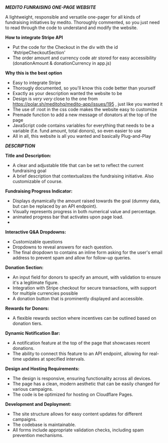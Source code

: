 _**MEDITO FUNRAISING ONE-PAGE WEBSITE**_

A lightweight, responsible and versatile one-pager for all kinds of fundraising initiatives by medito.
Thoroughly commented, so you just need to read through the code to understand and modify the website.

**How to integrate Stripe API**
  - Put the code for the Checkout in the div with the id '#stripeCheckoutSection'
  - The order amount and currency code atr stored for easy accessibility (donationAmount & donationCurrency in app.js)

**Why this is the best option**
  - Easy to integrate Stripe
  - Thorougly documented, so you'll know this code better than yourself
  - Exactly as your description wanted the website to be
  - Design is _very very_ close to the one from https://polar.sh/meditohq/medito-app/issues/195 , just like you wanted it
  - The use of :root in the css code makes the website easy to customize
  - Premade function to add a new message of donators at the top of the page
  - JavaScript code contains variables for everything that needs to be a variable (f.e. fund amount, total donors), so even easier to use
  - All in all, this website is all you wanted and basically Plug-and-Play


___DESCRIPTION___

**Title and Description:**
  - A clear and adjustable title that can be set to reflect the current fundraising goal
  - A brief description that contextualizes the fundraising initiative. Also customizable of course.

**Fundraising Progress Indicator:**
  - Displays dynamically the amount raised towards the goal (dummy data, but can be replaced by an API endpoint).
  - Visually represents progress in both numerical value and percentage.
  - animated progress bar that activates upon page load.
  - 
**Interactive Q&A Dropdowns:**
  - Customizable questions
  - Dropdowns to reveal answers for each question.
  - The final dropdown to contains an inline form asking for the user's email address to prevent spam and allow for follow-up queries.

**Donation Section:**
  - An input field for donors to specify an amount, with validation to ensure it's a legitimate figure.
  - Integration with Stripe checkout for secure transactions, with support for multiple currencies possible
  - A donation button that is prominently displayed and accessible.
    
**Rewards for Donors:**
  - A flexible rewards section where incentives can be outlined based on donation tiers.

**Dynamic Notification Bar:**
  - A notification feature at the top of the page that showcases recent donations.
  - The ability to connect this feature to an API endpoint, allowing for real-time updates at specified intervals.
    
**Design and Hosting Requirements:**
  - The design is responsive, ensuring functionality across all devices.
  - The page has a clean, modern aesthetic that can be easily changed for various campaigns.
  - The code is be optimized for hosting on Cloudflare Pages.

**Development and Deployment:**
  - The site structure allows for easy content updates for different campaigns.
  - The codebase is maintainable.
  - All forms include appropriate validation checks, including spam prevention mechanisms.
